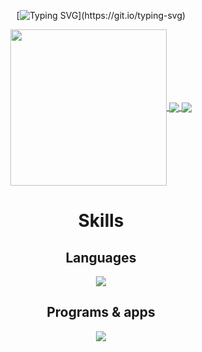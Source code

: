 <div align="center">

[![Typing SVG](https://readme-typing-svg.demolab.com?font=Poppins&pause=1000&width=435&lines=Welcome!)](https://git.io/typing-svg)

<a href="https://github.com/anuraghazra/github-readme-stats">
  <img height = 250 align="center" src="http://github-profile-summary-cards.vercel.app/api/cards/profile-details?username=pieceofhell&theme=tokyonight" />

<a href="https://github.com/anuraghazra/github-readme-stats">
  <img align="center" src="https://github-readme-stats.vercel.app/api?username=pieceofhell&show_icons=true&theme=tokyonight" />
</a>
<a href="https://github.com/anuraghazra/github-readme-stats">
  <img align="center" src="https://github-readme-stats.vercel.app/api/top-langs/?username=pieceofhell&theme=tokyonight&layout=donut" />
</a>

# Skills

## Languages
<p align="center">
  <a href="https://skillicons.dev">
    <img src="https://skillicons.dev/icons?i=html,css,js,java,cpp,cs,flutter,dart,bootstrap,latex,git" />
  </a>
</p>

## Programs & apps
<p align="center">
  <a href="https://skillicons.dev">
    <img src="https://skillicons.dev/icons?i=vscode,visualstudio,idea,neovim,eclipse,codepen,github,figma,notion,ps,unity,windows,linux,ubuntu" />
  </a>
</p>

</div>

<!--
![badges1](https://dev-to-uploads.s3.amazonaws.com/uploads/articles/6n8fc8zw8pawxveffitx.png)

 
[![Typing SVG](https://readme-typing-svg.herokuapp.com?font=Fira+Code&pause=1000&width=435&lines=The+five+boxing+wizards+jump+quickly)](https://git.io/typing-svg) 
--!>

<!--
**pieceofhell/pieceofhell** is a ✨ _special_ ✨ repository because its `README.md` (this file) appears on your GitHub profile.

Here are some ideas to get you started:

- 🔭 I’m currently working on ...
- 🌱 I’m currently learning ...
- 👯 I’m looking to collaborate on ...
- 🤔 I’m looking for help with ...
- 💬 Ask me about ...
- 📫 How to reach me: ...
- 😄 Pronouns: ...
- ⚡ Fun fact: ...
-->
